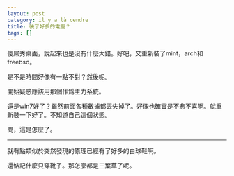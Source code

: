 ```yaml
---
layout: post
category: il y a là cendre
title: 裝了好多的電腦？
tags: []
---
```


傻屌秀桌面，說起來也是沒有什麼大錯。好吧，又重新裝了mint，arch和freebsd。

是不是時間好像有一點不對？然後呢。

開始疑惑應該用那個作爲主力系統。

還是win7好了？雖然前面各種數據都丟失掉了。好像也確實是不悲不喜啊。就重新裝一下好了。不知道自己這個狀態。

問，這是怎麼了。

---

就有點類似於突然發現的原理已經有了好多的白球鞋啊。

還惦記什麼只穿靴子。那怎麼都是三葉草了呢。






<!-- more -->
